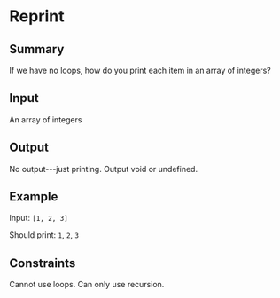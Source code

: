 # Reprint

## Summary

If we have no loops, how do you print each item in an array of integers?

## Input

An array of integers

## Output

No output---just printing. Output void or undefined.

## Example

Input: `[1, 2, 3]`

Should print: `1`, `2`, `3`

## Constraints

Cannot use loops. Can only use recursion.